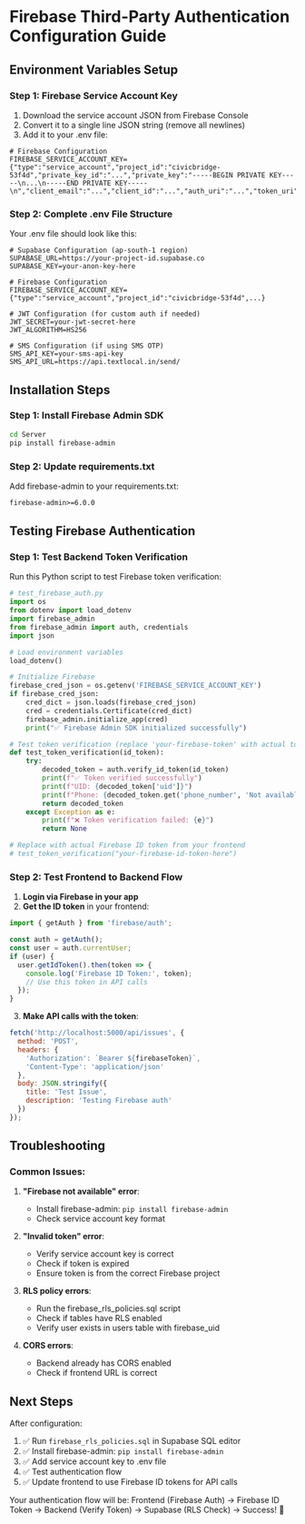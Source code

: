 # Firebase Third-Party Authentication Configuration Guide

## Environment Variables Setup

### Step 1: Firebase Service Account Key

1. Download the service account JSON from Firebase Console
2. Convert it to a single line JSON string (remove all newlines)
3. Add it to your .env file:

```env
# Firebase Configuration
FIREBASE_SERVICE_ACCOUNT_KEY={"type":"service_account","project_id":"civicbridge-53f4d","private_key_id":"...","private_key":"-----BEGIN PRIVATE KEY-----\n...\n-----END PRIVATE KEY-----\n","client_email":"...","client_id":"...","auth_uri":"...","token_uri":"...","auth_provider_x509_cert_url":"...","client_x509_cert_url":"..."}
```

### Step 2: Complete .env File Structure

Your .env file should look like this:

```env
# Supabase Configuration (ap-south-1 region)
SUPABASE_URL=https://your-project-id.supabase.co
SUPABASE_KEY=your-anon-key-here

# Firebase Configuration
FIREBASE_SERVICE_ACCOUNT_KEY={"type":"service_account","project_id":"civicbridge-53f4d",...}

# JWT Configuration (for custom auth if needed)
JWT_SECRET=your-jwt-secret-here
JWT_ALGORITHM=HS256

# SMS Configuration (if using SMS OTP)
SMS_API_KEY=your-sms-api-key
SMS_API_URL=https://api.textlocal.in/send/
```

## Installation Steps

### Step 1: Install Firebase Admin SDK

```bash
cd Server
pip install firebase-admin
```

### Step 2: Update requirements.txt

Add firebase-admin to your requirements.txt:

```txt
firebase-admin>=6.0.0
```

## Testing Firebase Authentication

### Step 1: Test Backend Token Verification

Run this Python script to test Firebase token verification:

```python
# test_firebase_auth.py
import os
from dotenv import load_dotenv
import firebase_admin
from firebase_admin import auth, credentials
import json

# Load environment variables
load_dotenv()

# Initialize Firebase
firebase_cred_json = os.getenv('FIREBASE_SERVICE_ACCOUNT_KEY')
if firebase_cred_json:
    cred_dict = json.loads(firebase_cred_json)
    cred = credentials.Certificate(cred_dict)
    firebase_admin.initialize_app(cred)
    print("✅ Firebase Admin SDK initialized successfully")

# Test token verification (replace 'your-firebase-token' with actual token from frontend)
def test_token_verification(id_token):
    try:
        decoded_token = auth.verify_id_token(id_token)
        print(f"✅ Token verified successfully")
        print(f"UID: {decoded_token['uid']}")
        print(f"Phone: {decoded_token.get('phone_number', 'Not available')}")
        return decoded_token
    except Exception as e:
        print(f"❌ Token verification failed: {e}")
        return None

# Replace with actual Firebase ID token from your frontend
# test_token_verification("your-firebase-id-token-here")
```

### Step 2: Test Frontend to Backend Flow

1. **Login via Firebase in your app**
2. **Get the ID token** in your frontend:
```javascript
import { getAuth } from 'firebase/auth';

const auth = getAuth();
const user = auth.currentUser;
if (user) {
  user.getIdToken().then(token => {
    console.log('Firebase ID Token:', token);
    // Use this token in API calls
  });
}
```

3. **Make API calls with the token**:
```javascript
fetch('http://localhost:5000/api/issues', {
  method: 'POST',
  headers: {
    'Authorization': `Bearer ${firebaseToken}`,
    'Content-Type': 'application/json'
  },
  body: JSON.stringify({
    title: 'Test Issue',
    description: 'Testing Firebase auth'
  })
});
```

## Troubleshooting

### Common Issues:

1. **"Firebase not available" error**:
   - Install firebase-admin: `pip install firebase-admin`
   - Check service account key format

2. **"Invalid token" error**:
   - Verify service account key is correct
   - Check if token is expired
   - Ensure token is from the correct Firebase project

3. **RLS policy errors**:
   - Run the firebase_rls_policies.sql script
   - Check if tables have RLS enabled
   - Verify user exists in users table with firebase_uid

4. **CORS errors**:
   - Backend already has CORS enabled
   - Check if frontend URL is correct

## Next Steps

After configuration:

1. ✅ Run `firebase_rls_policies.sql` in Supabase SQL editor
2. ✅ Install firebase-admin: `pip install firebase-admin`
3. ✅ Add service account key to .env file
4. ✅ Test authentication flow
5. ✅ Update frontend to use Firebase ID tokens for API calls

Your authentication flow will be:
Frontend (Firebase Auth) → Firebase ID Token → Backend (Verify Token) → Supabase (RLS Check) → Success! 🎉